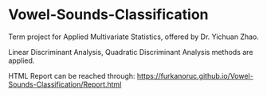 # Vowel-Sounds-Classification
Term project for Applied Multivariate Statistics, offered by Dr. Yichuan Zhao.

Linear Discriminant Analysis, Quadratic Discriminant Analysis methods are applied.

HTML Report can be reached through: https://furkanoruc.github.io/Vowel-Sounds-Classification/Report.html
